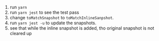 1. run `yarn`
2. run `yarn jest` to see the test pass
3. change `toMatchSnapshot` to `toMatchInlineSanpshot`.
4. run `yarn jest -u` to update the snapshots.
5. see that while the inline snapshot is added, tho original snapshot is not cleared up
